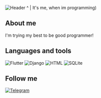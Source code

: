 ![Header](https://github.com/Verper1/Verper1/blob/main/assets/speed-run2.gif) 
^
|
It's me, when im programming)
## About me
I'm trying my best to be good programmer!

## Languages and tools
![Flutter](https://img.shields.io/badge/Python-808080?style=plastic&logo=Python&logoColor=4169E1
)
![Django](https://img.shields.io/badge/Django-808080?style=plastic&logo=Django&logoColor=40E0D0
)
![HTML](https://img.shields.io/badge/HTML-808080?style=plastic&logo=html&logoColor=FFA500
)
![SQLite](https://img.shields.io/badge/SQLite-808080?style=plastic&logo=SQLite&logoColor=E0FFFF
)

## Follow me
[![Telegram](https://img.shields.io/badge/Telegram-808080?style=plastic&logo=Telegram&logoColor=00BFFF
)](https://t.me/Slava478)
